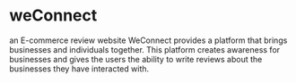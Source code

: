 # weConnect
an E-commerce review website
 WeConnect provides a platform that brings businesses and individuals together. This platform creates awareness for businesses and gives the users the ability to write reviews about the businesses they have interacted with.  
